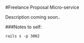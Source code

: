 #Freelance Proposal Micro-service

Description coming soon..


###Notes to self:

``` rails s -p 3002 ```
